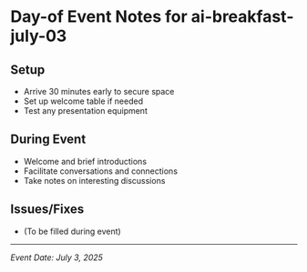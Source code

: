 # Day-of Event Notes for ai-breakfast-july-03

## Setup

- Arrive 30 minutes early to secure space
- Set up welcome table if needed
- Test any presentation equipment

## During Event

- Welcome and brief introductions
- Facilitate conversations and connections
- Take notes on interesting discussions

## Issues/Fixes

- (To be filled during event)

---

_Event Date: July 3, 2025_
